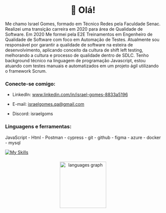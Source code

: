 <h1 align="center">👋 Olá! </h1>

Me chamo Israel Gomes, formado em Técnico Redes pela Faculdade Senac. Realizei uma transição carreira em 2020 para área de Qualidade de Software.
Em 2020 Me formei pela E2E Treinamentos em Engenheiro de Qualidade de Software com foco em Automação de Testes.
Atualmente sou responsável por garantir a qualidade de software na esteira de desenvolvimento, aplicando conceito da cultura de shift left testing, melhorando a cultura e processo de qualidade dentro de SDLC. Tenho background técnico na linguagem de programação Javascript, estou atuando com testes manuais e automatizados em um projeto ágil utilizando o framework Scrum. 




<h3 align="left">Conecte-se comigo:</h3>

- LinkedIn: www.linkedin.com/in/israel-gomes-8833a5196

- E-mail: israelgomes.qa@gmail.com

- Discord: israelgoms

<h3 align="left">Linguagens e ferramentas:</h3>

JavaScript - Html - Postman - cypress - git - github - figma - azure - docker - mysql

<p align="left">
  <a href="https://skillicons.dev" target="_blank" rel="noreferrer">
    <img src="https://skillicons.dev/icons?i=js,html,postman,cypress,git,github,figma,azure,docker,mysql" alt="My Skills"/>
  </a>
</p>
  
</p>

###

<div align="center">
  <img src="https://github-readme-stats.vercel.app/api/top-langs?username=israelGX&locale=en&hide_title=false&layout=compact&card_width=320&langs_count=5&theme=dracula&hide_border=false" height="150" alt="languages graph"  />
</div>

###


<!---
- 👋 Hi, eu sou  @IsraelGX
- 👀 I’m interested in ...
- 🌱 I’m currently learning ...
- 💞️ I’m looking to collaborate on ...
- 📫 How to reach me ...
- 😄 Pronouns: ...
- ⚡ Fun fact: ...


IsraelGX/IsraelGX is a ✨ special ✨ repository because its `README.md` (this file) appears on your GitHub profile.
You can click the Preview link to take a look at your changes.
--->
